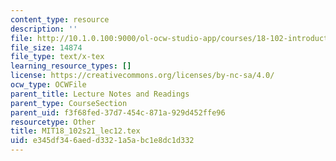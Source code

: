 ```yaml
---
content_type: resource
description: ''
file: http://10.1.0.100:9000/ol-ocw-studio-app/courses/18-102-introduction-to-functional-analysis-spring-2021/e345df346aedd3321a5abc1e8dc1d332_MIT18_102s21_lec12.tex
file_size: 14874
file_type: text/x-tex
learning_resource_types: []
license: https://creativecommons.org/licenses/by-nc-sa/4.0/
ocw_type: OCWFile
parent_title: Lecture Notes and Readings
parent_type: CourseSection
parent_uid: f3f68fed-37d7-454c-871a-929d452ffe96
resourcetype: Other
title: MIT18_102s21_lec12.tex
uid: e345df34-6aed-d332-1a5a-bc1e8dc1d332
---
```

